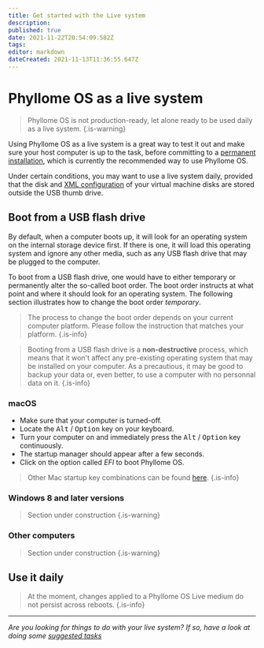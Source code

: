 ```yaml
---
title: Get started with the Live system
description: 
published: true
date: 2021-11-22T20:54:09.582Z
tags: 
editor: markdown
dateCreated: 2021-11-13T11:36:55.647Z
---
```


# Phyllome OS as a live system

> Phyllome OS is not production-ready, let alone ready to be used daily as a live system.
{.is-warning}

Using Phyllome OS as a live system is a great way to test it out and make sure your host computer is up to the task, before committing to a [permanent installation](/deploy/live), which is currently the recommended way to use Phyllome OS.

Under certain conditions, you may want to use a live system daily, provided that the disk and [XML configuration](/virt/xml) of your virtual machine disks are stored outside the USB thumb drive.

## Boot from a USB flash drive

By default, when a computer boots up, it will look for an operating system on the internal storage device first. If there is one, it will load this operating system and ignore any other media, such as any USB flash drive that may be plugged to the computer.

To boot from a USB flash drive, one would have to either temporary or permanently alter the so-called boot order. The boot order instructs at what point and where it should look for an operating system. The following section illustrates how to change the boot order *temporary*.

> The process to change the boot order depends on your current computer platform. Please follow the instruction that matches your platform.
{.is-info}

> Booting from a USB flash drive is a **non-destructive** process, which means that it won't affect any pre-existing operating system that may be installed on your computer. As a precautious, it may be good to backup your data or, even better, to use a computer with no personnal data on it.
{.is-info}

### macOS

* Make sure that your computer is turned-off. 
* Locate the <kbd>Alt</kbd> / <kbd>Option</kbd> key on your keyboard.
* Turn your computer on and immediately press the <kbd>Alt</kbd> / <kbd>Option</kbd> key continuously.
* The startup manager should appear after a few seconds.
* Click on the option called *EFI* to boot Phyllome OS. 

> Other Mac startup key combinations can be found [here](https://support.apple.com/en-us/HT201255). 
{.is-info}

### Windows 8 and later versions

> Section under construction
{.is-warning}

### Other computers

> Section under construction
{.is-warning}

## Use it daily

>  At the moment, changes applied to a Phyllome OS Live medium do not persist across reboots.
{.is-info}

---

*Are you looking for things to do with your live system? If so, have a look at doing some [suggested tasks](/gofurther)*